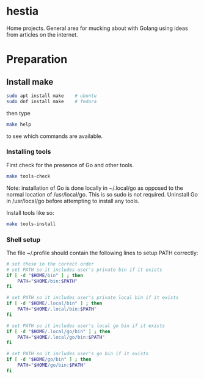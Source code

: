 # hestia

Home projects. General area for mucking about with Golang using ideas from
articles on the internet.

# Preparation

## Install make

```bash
sudo apt install make    # ubuntu
sudo dnf install make    # fedora
```

then type

```bash
make help
```

to see which commands are available.

### Installing tools

First check for the presence of Go and other tools.

```bash
make tools-check
```

Note: installation of Go is done locally in ~/.local/go as opposed to the normal
location of /usr/local/go. This is so sudo is not required. Uninstall Go in /usr/local/go
before attempting to install any tools.

Install tools like so:

```bash
make tools-install
```

### Shell setup

The file ~/.profile should contain the following lines to setup PATH correctly:

```bash
# set these in the correct order
# set PATH so it includes user's private bin if it exists
if [ -d "$HOME/bin" ] ; then
    PATH="$HOME/bin:$PATH"
fi

# set PATH so it includes user's private local bin if it exists
if [ -d "$HOME/.local/bin" ] ; then
    PATH="$HOME/.local/bin:$PATH"
fi

# set PATH so it includes user's local go bin if it exists
if [ -d "$HOME/.local/go/bin" ] ; then
    PATH="$HOME/.local/go/bin:$PATH"
fi

# set PATH so it includes user's go bin if it exists
if [ -d "$HOME/go/bin" ] ; then
    PATH="$HOME/go/bin:$PATH"
fi
```
